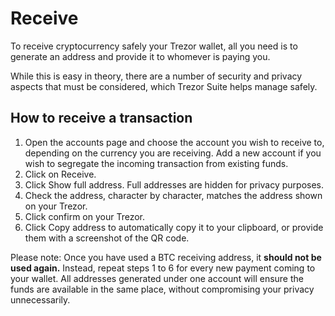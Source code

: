 # Receive

To receive cryptocurrency safely your Trezor wallet, all you need is to generate an address and provide it to whomever is paying you.

While this is easy in theory, there are a number of security and privacy aspects that must be considered, which Trezor Suite helps manage safely.

## How to receive a transaction

1. Open the accounts page and choose the account you wish to receive to, depending on the currency you are receiving. Add a new account if you wish to segregate the incoming transaction from existing funds.
2. Click on Receive.
3. Click Show full address. Full addresses are hidden for privacy purposes.
4. Check the address, character by character, matches the address shown on your Trezor.
5. Click confirm on your Trezor.
6. Click Copy address to automatically copy it to your clipboard, or provide them with a screenshot of the QR code.

Please note: Once you have used a BTC receiving address, it **should not be used again.** Instead, repeat steps 1 to 6 for every new payment coming to your wallet. All addresses generated under one account will ensure the funds are available in the same place, without compromising your privacy unnecessarily.

